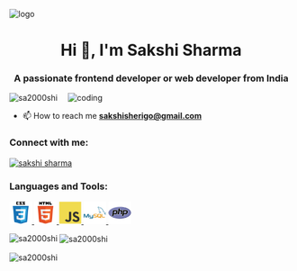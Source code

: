 ![logo](https://github.com/Sa2000shi/Sa2000shi.github.io/blob/main/White%20Blue%20Pink%20Modern%20Gaming%20Channel%20Banner%20(1).png)
<h1 align="center">Hi 👋, I'm Sakshi Sharma</h1>
<h3 align="center">A passionate frontend developer or web developer from India</h3>

<img align="right" alt="coding" src="https://user-images.githubusercontent.com/55389276/140866485-8fb1c876-9a8f-4d6a-98dc-08c4981eaf70.gif" width="400">

<p align="left"> <img src="https://komarev.com/ghpvc/?username=sa2000shi&label=Profile%20views&color=0e75b6&style=flat" alt="sa2000shi" /> </p>

- 📫 How to reach me **sakshisherigo@gmail.com**

<h3 align="left">Connect with me:</h3>
<p align="left">
<a href="https://linkedin.com/in/sakshi sharma" target="blank"><img align="center" src="https://raw.githubusercontent.com/rahuldkjain/github-profile-readme-generator/master/src/images/icons/Social/linked-in-alt.svg" alt="sakshi sharma" height="30" width="40" /></a>
</p>

<h3 align="left">Languages and Tools:</h3>
<p align="left"> <a href="https://www.w3schools.com/css/" target="_blank" rel="noreferrer"> <img src="https://raw.githubusercontent.com/devicons/devicon/master/icons/css3/css3-original-wordmark.svg" alt="css3" width="40" height="40"/> </a> <a href="https://www.w3.org/html/" target="_blank" rel="noreferrer"> <img src="https://raw.githubusercontent.com/devicons/devicon/master/icons/html5/html5-original-wordmark.svg" alt="html5" width="40" height="40"/> </a> <a href="https://developer.mozilla.org/en-US/docs/Web/JavaScript" target="_blank" rel="noreferrer"> <img src="https://raw.githubusercontent.com/devicons/devicon/master/icons/javascript/javascript-original.svg" alt="javascript" width="40" height="40"/> </a> <a href="https://www.mysql.com/" target="_blank" rel="noreferrer"> <img src="https://raw.githubusercontent.com/devicons/devicon/master/icons/mysql/mysql-original-wordmark.svg" alt="mysql" width="40" height="40"/> </a> <a href="https://www.php.net" target="_blank" rel="noreferrer"> <img src="https://raw.githubusercontent.com/devicons/devicon/master/icons/php/php-original.svg" alt="php" width="40" height="40"/> </a> </p>

<p><img align="left" src="https://github-readme-stats.vercel.app/api/top-langs?username=sa2000shi&show_icons=true&locale=en&layout=compact" alt="sa2000shi" /></p>

<p>&nbsp;<img align="center" src="https://github-readme-stats.vercel.app/api?username=sa2000shi&show_icons=true&locale=en" alt="sa2000shi" /></p>

<p><img align="center" src="https://github-readme-streak-stats.herokuapp.com/?user=sa2000shi&" alt="sa2000shi" /></p>
